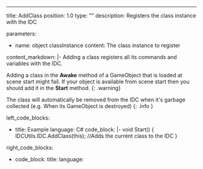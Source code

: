 ---
title: AddClass
position: 1.0
type: ""
description: Registers the class instance with the IDC

parameters:
  - name: object classInstance
    content: The class instance to register

content_markdown: |-
  Adding a class registers all its commands and variables with the IDC.

  Adding a class in the **Awake** method of a GameObject that is loaded at scene start might fail. If your object is available from scene start then 
  you should add it in the **Start** method.
  {: .warning}

  The class will automatically be removed from the IDC when it's garbage collected (e.g. When its GameObject is destroyed)
  {: .info }

left_code_blocks:
  - title: Example
    language: C#
    code_block: |-
      void Start()
      {
        IDCUtils.IDC.AddClass(this);  //Adds the current class to the IDC
      }

right_code_blocks:
  - code_block:
    title: 
    language: 